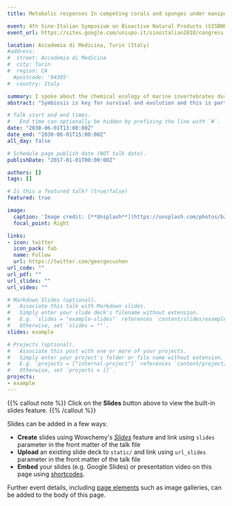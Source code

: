 ```yaml
---
title: Metabolic responses In competing corals and sponges under manipulated microbiome distress

event: 4th Sino-Italian Symposium on Bioactive Natural Products (SISBNP) 2018
event_url: https://sites.google.com/uniupo.it/sinoitalian2018/congress

location: Accademia di Medicina, Turin (Italy)
#address:
#  street: Accademia di Medicina
#  city: Turin
#  region: CA
  #postcode: '94305'
#  country: Italy

summary: I spoke about the chemical ecology of marine invertebrates during my research phase of my MSc at CNR, Pozzuoli.
abstract: "Symbiosis is key for survival and evolution and this is particularly true in coral reefs. The major reef-forming organisms are calcareous architects –scleractinian corals–, and their fundamental spatial competitors are bioeroding organisms –mainly boring sponges. These metazoa are strict holobionts: metaorganismal systems composed by the host and its associated microbiota (Bacteria, Archaea, microalgae, Fungi, Virus). Endosymbionts provide nutrients and bioactive metabolites that confer adaptation capabilities and ecological competence, permitting hosts to expand their biological niche and environmental resistance. Due to Global Climate Change and other impacts (e.g., ocean acidification) symbiotic partnerships can get disrupted, affecting the equilibrium of whole ecosystems. Although the exact roles of associated microbiomes are still obscure, they are known to contribute to reefs’ dynamics by promoting, on the one hand, bioconstruction, and on the other bioerosion. In a warming, acidified environment, bioerosion tends to be favored (accelerated) respect to coral growth and the stability of coral reefs declines, as is already occurring in Caribbean systems. Coral reefs are tremendously productive and biodiverse, furnishing humans with inestimable benefits, through fisheries, tourism, coastal protection and drug discovery. Associated microbial communities become key to conserve these systems, in terms of understanding nutrients cycling and communities ecological networks. To determine the significance of microbial symbiosis, we exposed the predominant coral Siderastrea siderea and the excavating sponge Cliona delitrix to combined antibiotic treatments and menthol/light manipulations. This enabled to create holobionts with modified (distressed) microbiomes (aposymbiotic), mimicking what holobionts could experience under environmental stress. We analyzed chemical parameters to elucidate metabolic phenotypic patterns related to healthy microbiome recovery, spatial competition, nutrition and acclimatization. In subsequent analysis, microbiom, and isotopic diversity data will be correlated to chemoecological information for a mechanistic understanding of mutualistic relationships in a changing world."

# Talk start and end times.
#   End time can optionally be hidden by prefixing the line with `#`.
date: "2030-06-01T13:00:00Z"
date_end: "2030-06-01T15:00:00Z"
all_day: false

# Schedule page publish date (NOT talk date).
publishDate: "2017-01-01T00:00:00Z"

authors: []
tags: []

# Is this a featured talk? (true/false)
featured: true

image:
  caption: 'Image credit: [**Unsplash**](https://unsplash.com/photos/bzdhc5b3Bxs)'
  focal_point: Right

links:
- icon: twitter
  icon_pack: fab
  name: Follow
  url: https://twitter.com/georgecushen
url_code: ""
url_pdf: ""
url_slides: ""
url_video: ""

# Markdown Slides (optional).
#   Associate this talk with Markdown slides.
#   Simply enter your slide deck's filename without extension.
#   E.g. `slides = "example-slides"` references `content/slides/example-slides.md`.
#   Otherwise, set `slides = ""`.
slides: example

# Projects (optional).
#   Associate this post with one or more of your projects.
#   Simply enter your project's folder or file name without extension.
#   E.g. `projects = ["internal-project"]` references `content/project/deep-learning/index.md`.
#   Otherwise, set `projects = []`.
projects:
- example
---
```


{{% callout note %}}
Click on the **Slides** button above to view the built-in slides feature.
{{% /callout %}}

Slides can be added in a few ways:

- **Create** slides using Wowchemy's [*Slides*](https://wowchemy.com/docs/managing-content/#create-slides) feature and link using `slides` parameter in the front matter of the talk file
- **Upload** an existing slide deck to `static/` and link using `url_slides` parameter in the front matter of the talk file
- **Embed** your slides (e.g. Google Slides) or presentation video on this page using [shortcodes](https://wowchemy.com/docs/writing-markdown-latex/).

Further event details, including [page elements](https://wowchemy.com/docs/writing-markdown-latex/) such as image galleries, can be added to the body of this page.
